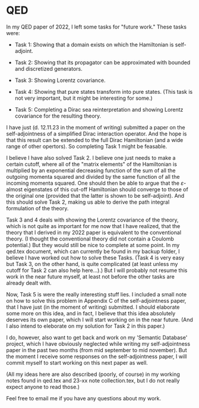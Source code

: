 # QED

In my QED paper of 2022, I left some tasks for "future work." These tasks were:

* Task 1: Showing that a domain exists on which the Hamiltonian is self-adjoint.

* Task 2: Showing that its propagator can be approximated with bounded and discretized generators.

* Task 3: Showing Lorentz covariance.

* Task 4: Showing that pure states transform into pure states. (This task is not very important, but it might be interesting for some.)

* Task 5: Completing a Dirac sea reinterpretation and showing Lorentz covariance for the resulting theory.

I have just (d. 12.11.23 in the moment of writing) submitted a paper on the self-adjointness of a simplified Dirac interaction operator.
And the hope is that this result can be extended to the full Dirac Hamiltonian (and a wide range of other opertors).
So completing Task 1 might be feasable.

I believe I have also solved Task 2. I believe one just needs to make a certain cutoff, where all of the "matrix elements" of the Hamiltonian
is multiplied by an exponential decreasing function of the sum of all the outgoing momenta squared
and divided by the same function of all the incoming momenta squared.
One should then be able to argue that the $\varepsilon$-almost eigenstates of this cut-off Hamiltonian should converge to those of the original one
(provided that the latter is shown to be self-adjoint). And this should solve Task 2, making us able to derive the path integral formulation of the theory.

Task 3 and 4 deals with showing the Lorentz covariance of the theory, which is not quite as important for me now that I have realized,
that the theory that I derived in my 2022 paper is equivalent to the conventional theory. (I thought the conventional theory did not contain a Coulomb potential.)
But they would still be nice to complete at some point. In my qed.tex document, which can currently be found in my backup folder, I believe I have worked out how to
solve these Tasks. (Task 4 is very easy but Task 3, on the other hand, is quite complicated (at least unless my cutoff for Task 2 can also help here...).)
But I will probably not resume this work in the near future myself, at least not before the other tasks are already dealt with.

Now, Task 5 is were the really interesting stuff lies. I included a small note on how to solve this problem in Appendix C of the self-adjointness paper,
that I have just (in the moment of writing) submitted. I should elaborate some more on this idea, and in fact, I believe that this idea absolutely deserves its
own paper, which I will start working on in the near future. (And I also intend to eleborate on my solution for Task 2 in this paper.)

I do, however, also want to get back and work on my 'Semantic Database' project, which I have obviously neglected while writing my self-adjointness paper
in the past two months (from mid september to mid november). But the moment I receive some responses on the self-adjointness paper, I will commit myself
to start working on this next paper as well.

(All my ideas here are also described (poorly, of course) in my working notes found in qed.tex and 23-xx note collection.tex, but I do not really expect anyone to read those.)

Feel free to email me if you have any questions about my work.
